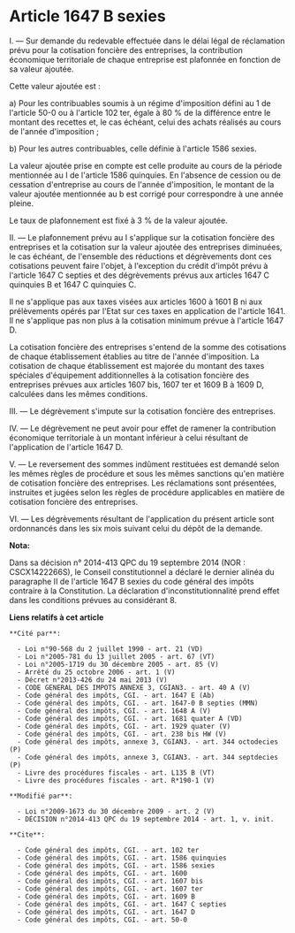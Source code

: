 # Article 1647 B sexies

I. ― Sur demande du redevable effectuée dans le délai légal de réclamation prévu pour la cotisation foncière des entreprises,
la contribution économique territoriale de chaque entreprise est plafonnée en fonction de sa valeur ajoutée. 

Cette valeur ajoutée est : 

a) Pour les contribuables soumis à un régime d'imposition défini au 1 de l'article 50-0 ou à l'article 102 ter, égale à 80 %
de la différence entre le montant des recettes et, le cas échéant, celui des achats réalisés au cours de l'année
d'imposition ; 

b) Pour les autres contribuables, celle définie à l'article 1586 sexies. 

La valeur ajoutée prise en compte est celle produite au cours de la période mentionnée au I de l'article 1586 quinquies. En
l'absence de cession ou de cessation d'entreprise au cours de l'année d'imposition, le montant de la valeur ajoutée
mentionnée au b est corrigé pour correspondre à une année pleine. 

Le taux de plafonnement est fixé à 3 % de la valeur ajoutée. 

II. ― Le plafonnement prévu au I s'applique sur la cotisation foncière des entreprises et la cotisation sur la valeur ajoutée
des entreprises diminuées, le cas échéant, de l'ensemble des réductions et dégrèvements dont ces cotisations peuvent faire
l'objet, à l'exception du crédit d'impôt prévu à l'article 1647 C septies et des dégrèvements prévus aux articles 1647 C
quinquies B et 1647 C quinquies C. 

Il ne s'applique pas aux taxes visées aux articles 1600 à 1601 B ni aux prélèvements opérés par l'Etat sur ces taxes en
application de l'article 1641. Il ne s'applique pas non plus à la cotisation minimum prévue à l'article 1647 D. 

La cotisation foncière des entreprises s'entend de la somme des cotisations de chaque établissement établies au titre de
l'année d'imposition. La cotisation de chaque établissement est majorée du montant des taxes spéciales d'équipement
additionnelles à la cotisation foncière des entreprises prévues aux articles 1607 bis, 
1607 ter et 1609 B à 1609 D, calculées dans les mêmes conditions. 

III. ― Le dégrèvement s'impute sur la cotisation foncière des entreprises. 

IV. ― Le dégrèvement ne peut avoir pour effet de ramener la contribution économique territoriale à un montant inférieur à
celui résultant de l'application de l'article 1647 D. 

V. ― Le reversement des sommes indûment restituées est demandé selon les mêmes règles de procédure et sous les mêmes
sanctions qu'en matière de cotisation foncière des entreprises. Les réclamations sont présentées, instruites et jugées selon
les règles de procédure applicables en matière de cotisation foncière des entreprises. 

VI. ― Les dégrèvements résultant de l'application du présent article sont ordonnancés dans les six mois suivant celui du
dépôt de la demande.

**Nota:**

Dans sa décision n° 2014-413 QPC du 19 septembre 2014 (NOR : CSCX1422266S), le Conseil constitutionnel  a déclaré le dernier
alinéa du paragraphe II de l'article 1647 B sexies du code général des impôts contraire à la Constitution. La déclaration
d'inconstitutionnalité prend effet dans les conditions prévues au considérant 8.

**Liens relatifs à cet article**

	**Cité par**:

	  - Loi n°90-568 du 2 juillet 1990 - art. 21 (VD)
	  - Loi n°2005-781 du 13 juillet 2005 - art. 67 (VT)
	  - Loi n°2005-1719 du 30 décembre 2005 - art. 85 (V)
	  - Arrêté du 25 octobre 2006 - art. 1 (V)
	  - Décret n°2013-426 du 24 mai 2013 (V)
	  - CODE GENERAL DES IMPOTS ANNEXE 3, CGIAN3. - art. 40 A (V)
	  - Code général des impôts, CGI. - art. 1647 E (Ab)
	  - Code général des impôts, CGI. - art. 1647-0 B septies (MMN)
	  - Code général des impôts, CGI. - art. 1648 A (V)
	  - Code général des impôts, CGI. - art. 1681 quater A (VD)
	  - Code général des impôts, CGI. - art. 1929 quater (V)
	  - Code général des impôts, CGI. - art. 238 bis HW (V)
	  - Code général des impôts, annexe 3, CGIAN3. - art. 344 octodecies (P)
	  - Code général des impôts, annexe 3, CGIAN3. - art. 344 septdecies (P)
	  - Livre des procédures fiscales - art. L135 B (VT)
	  - Livre des procédures fiscales - art. R*190-1 (V)

	**Modifié par**:

	  - Loi n°2009-1673 du 30 décembre 2009 - art. 2 (V)
	  - DÉCISION n°2014-413 QPC du 19 septembre 2014 - art. 1, v. init.

	**Cite**:

	  - Code général des impôts, CGI. - art. 102 ter
	  - Code général des impôts, CGI. - art. 1586 quinquies
	  - Code général des impôts, CGI. - art. 1586 sexies
	  - Code général des impôts, CGI. - art. 1600
	  - Code général des impôts, CGI. - art. 1607 bis
	  - Code général des impôts, CGI. - art. 1607 ter
	  - Code général des impôts, CGI. - art. 1609 B
	  - Code général des impôts, CGI. - art. 1647 C septies
	  - Code général des impôts, CGI. - art. 1647 D
	  - Code général des impôts, CGI. - art. 50-0
